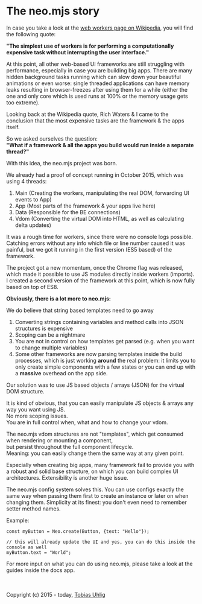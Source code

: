# The neo.mjs story

In case you take a look at the <a href="https://en.wikipedia.org/wiki/Web_worker">web workers page on Wikipedia</a>,
you will find the following quote:

**"The simplest use of workers is for performing a computationally expensive
task without interrupting the user interface."**

At this point, all other web-based UI frameworks are still struggling with performance,
especially in case you are building big apps. There are many hidden background tasks running
which can slow down your beautiful animations or even worse: single threaded applications can have memory
leaks resulting in browser-freezes after using them for a while (either the one and only core which is used
runs at 100% or the memory usage gets too extreme).

Looking back at the Wikipedia quote, Rich Waters & I came to the conclusion that the most expensive tasks are
the framework & the apps itself.

So we asked ourselves the question:<br/>
**"What if a framework & all the apps you build would run inside a separate thread?"**

With this idea, the neo.mjs project was born.

We already had a proof of concept running in October 2015, which was using 4 threads:
1. Main (Creating the workers, manipulating the real DOM, forwarding UI events to App)
2. App (Most parts of the framework & your apps live here)
3. Data (Responsible for the BE connections)
4. Vdom (Converting the virtual DOM into HTML, as well as calculating delta updates)

It was a rough time for workers, since there were no console logs possible.
Catching errors without any info which file or line number caused it was painful,
but we got it running in the first version (ES5 based) of the framework.

The project got a new momentum, once the Chrome flag was released, which made it possible
to use JS modules directly inside workers (imports). I created a second version of the framework at this point,
which is now fully based on top of ES8.

**Obviously, there is a lot more to neo.mjs:**

We do believe that string based templates need to go away
1.  Converting strings containing variables and method calls into JSON structures is expensive
2.  Scoping can be a nightmare
3.  You are not in control on how templates get parsed (e.g. when you want to change multiple variables)
4.  Some other frameworks are now parsing templates inside the build processes, which is just working **around**
the real problem: it limits you to only create simple components with a few states or you can end up with a
**massive** overhead on the app side.

Our solution was to use JS based objects / arrays (JSON) for the virtual DOM structure.

It is kind of obvious, that you can easily manipulate JS objects & arrays any way you want using JS.<br/>
No more scoping issues.<br/>
You are in full control when, what and how to change your vdom.

The neo.mjs vdom structures are not "templates", which get consumed when rendering or mounting a component,<br/>
but persist throughout the full component lifecycle.<br/>
Meaning: you can easily change them the same way at any given point.

Especially when creating big apps, many framework fail to provide you with a robust and solid base structure,
on which you can build complex UI architectures. Extensibility is another huge issue.

The neo.mjs config system solves this. You can use configs exactly the same way when passing them first to create
an instance or later on when changing them. Simplicity at its finest:
you don't even need to remember setter method names.

Example:
```
const myButton = Neo.create(Button, {text: "Hello"});

// this will already update the UI and yes, you can do this inside the console as well
myButton.text = "World";
```

For more input on what you can do using neo.mjs, please take a look at the guides inside the docs app.

<br><br>
Copyright (c) 2015 - today, <a href="https://www.linkedin.com/in/tobiasuhlig/">Tobias Uhlig</a>
